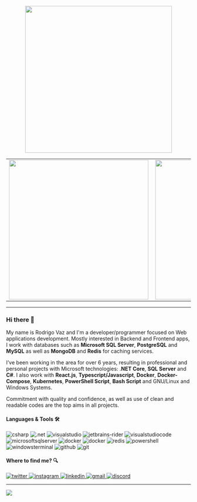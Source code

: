 <center align="center">
    <p align="center">
        <img width="400px" align="center" style="display: block; margin: 0 auto; cursor: normal;" src="svg/programming.svg" />
    </p>
</center>

<center>
    <table>
        <tr>
            <td><img width="380px" align="left" src="https://github-readme-stats.vercel.app/api/top-langs/?username=drigovz&hide=html&layout=compact&theme=buefy&title_color=814AC1&bg_color=0D1117&text_color=FFFFFF&hide_border=true" /></td>
            <td><img width="380px" align="left" src="https://github-readme-stats.vercel.app/api?username=drigovz&theme=buefy&title_color=814AC1&bg_color=0D1117&text_color=FFFFFF&hide_border=true"/></td>
        </tr>   
    </table>
</center>  

<hr />

### Hi there 👋
<!-- <img src="svg/hello.gif" width="24px" /> -->

My name is Rodrigo Vaz and I'm a developer/programmer focused on Web applications development. Mostly interested in Backend and Frontend apps, I work with databases such as **Microsoft SQL Server**, **PostgreSQL** and **MySQL** as well as **MongoDB** and **Redis** for caching services.

I’ve been working in the area for over 6 years, resulting in professional and personal projects with Microsoft technologies: .**NET Core**, **SQL Server** and **C#**. I also work with **React.js**, **Typescript/Javascript**, **Docker**, **Docker-Compose**, **Kubernetes**, **PowerShell Script**, **Bash Script** and GNU/Linux and Windows Systems.

Commitment with quality and confidence, as well as use of clean and readable codes are the top aims in all projects.


#### Languages & Tools 🛠

![csharp](https://img.shields.io/badge/-csharp-05122A?style=for-the-badge&color=purple&logo=csharp&logoColor=white)&nbsp;![.net](https://img.shields.io/badge/-.net-05122A?style=for-the-badge&color=purple&logo=.net&logoColor=white)&nbsp;![visualstudio](https://img.shields.io/badge/-visual_studio-05122A?style=for-the-badge&color=purple&logo=visualstudio&logoColor=white)&nbsp;![jetbrains-rider](https://img.shields.io/badge/-jetbrains_rider-05122A?style=for-the-badge&color=purple&logo=rider&logoColor=white)&nbsp;![visualstudiocode](https://img.shields.io/badge/-visual_studio_code-05122A?style=for-the-badge&color=purple&logo=visualstudiocode&logoColor=white)&nbsp;![microsoftsqlserver](https://img.shields.io/badge/-sql_server-05122A?style=for-the-badge&color=purple&logo=microsoftsqlserver&logoColor=white)&nbsp;![docker](https://img.shields.io/badge/-docker-05122A?style=for-the-badge&color=purple&logo=docker&logoColor=white)&nbsp;![docker](https://img.shields.io/badge/-kubernetes-05122A?style=for-the-badge&color=purple&logo=kubernetes&logoColor=white)&nbsp;![redis](https://img.shields.io/badge/-redis-05122A?style=for-the-badge&color=purple&logo=redis&logoColor=white)&nbsp;![powershell](https://img.shields.io/badge/-powershell-05122A?style=for-the-badge&color=purple&logo=powershell&logoColor=white)&nbsp;![windowsterminal](https://img.shields.io/badge/-windows_terminal-05122A?style=for-the-badge&color=purple&logo=windowsterminal&logoColor=white)&nbsp;![github](https://img.shields.io/badge/-github-05122A?style=for-the-badge&color=purple&logo=github&logoColor=white)&nbsp;![git](https://img.shields.io/badge/-git-05122A?style=for-the-badge&color=purple&logo=git&logoColor=white)&nbsp;

<!-- ![githubactions](https://img.shields.io/badge/-githubactions-05122A?style=flat&color=white&logo=githubactions)&nbsp; -->
<!-- ![windows](https://img.shields.io/badge/-windows-05122A?style=flat&color=blue&logo=windows)&nbsp; -->
<!-- ![nodejs](https://img.shields.io/badge/-nodejs-05122A?style=flat&color=green$logo=nodejs&logo=node.js)&nbsp;![typescript](https://img.shields.io/badge/-typescript-05122A?style=flat&color=white&logo=typescript)&nbsp;![javascript](https://img.shields.io/badge/-javascript-05122A?style=flat&color=0d1017&logo=javascript)&nbsp; -->
<!-- ![bash](https://img.shields.io/badge/-bash-05122A?style=flat&color=0d1017&logo=gnubash)&nbsp; -->
<!-- ![linux](https://img.shields.io/badge/-linux-05122A?style=flat&color=0d1017&logo=linux)&nbsp; -->
<!-- ![kubernetes](https://img.shields.io/badge/-kubernetes-05122A?style=flat&color=0d1017&logo=kubernetes)&nbsp; -->
<!-- ![postgresql](https://img.shields.io/badge/-postgresql-05122A?style=flat&color=0d1017&logo=postgresql)&nbsp;
![mysql](https://img.shields.io/badge/-mysql-05122A?style=flat&color=0d1017&logo=mysql)&nbsp;
![mongodb](https://img.shields.io/badge/-mongodb-05122A?style=flat&color=green&logo=mongodb)&nbsp; -->


#### Where to find me? 🔍

<a href="https://twitter.com/drigovz" target="_blank" alt="twitter" title="drigovz">
	<img src="https://img.shields.io/badge/-twitter-05122A?style=for-the-badge&color=1C98E5&logo=twitter&logoColor=white" alt="twitter" title="drigovz" />
</a>

<a href="https://www.instagram.com/drigovz" target="_blank" alt="instagram" title="drigovz">
	<img src="https://img.shields.io/badge/-instagram-05122A?style=for-the-badge&color=C42B84&logo=instagram&logoColor=white" alt="instagram" title="drigovz" />
</a>

<a href="https://www.linkedin.com/in/rodrigo-vaz-del-pino/" target="_blank" alt="linkedin" title="rodrigo-vaz-del-pino">
	<img src="https://img.shields.io/badge/-linkedin-05122A?style=for-the-badge&color=0961B8&logo=linkedin&logoColor=white" alt="linkedin" title="rodrigo-vaz-del-pino" />
</a>

<a href="mailto:rodrigodp2014@gmail.com" target="_blank" alt="gmail" title="rodrigodp2014@gmail.com">
	<img src="https://img.shields.io/badge/-gmail-05122A?style=for-the-badge&color=DE3F32&logo=gmail&logoColor=white" alt="gmail" title="rodrigodp2014@gmail.com" />
</a>

<a href="https://discordapp.com/users/582529594377371648" target="_blank" alt="discord" title="Яodяigo Vaz#2624">
	<img src="https://img.shields.io/badge/-discord-05122A?style=for-the-badge&color=5562EA&logo=discord&logoColor=white" alt="discord" title="Яodяigo Vaz#2624" />
</a>



<hr />
<p>
    <img src="https://komarev.com/ghpvc/?username=drigovz&color=blue&style=for-the-badge" />
</p>





<!--<div style="text-align: left;">
<table style="border:0px">
	<td style="border:0px">
	
<a href="https://twitter.com/drigovz" target="_blank">
			<img width="20px" align="center" style="display: inline-block; cursor: normal;" src="svg/logo_twitter.png" />
		</a>
	</td>
	<td style="border:0px">
		<a href="https://www.instagram.com/drigovz/" target="_blank">
		<img width="20px" align="center" style="display: inline; cursor: normal; margin-right: 10px;" src="svg/logo_instagram.png" />
	</a>
	</td>
	<td style="border:0px">
		<a href="https://www.linkedin.com/in/rodrigo-vaz-del-pino/" target="_blank">
		<img width="20px" align="center" style="display: inline-block; cursor: normal; margin-right: 10px;" src="svg/logo_linkedin.png" />
	</a>
	</td>
	<td style="border:0px">
	<a href="mailto:rodrigodp2014@gmail.com">
		<img width="20px" align="center" style="display: inline-block; cursor: normal;" src="svg/logo_gmail.png" />
	</a>
		
</td>
</table>
</div>-->